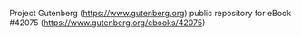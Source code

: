 Project Gutenberg (https://www.gutenberg.org) public repository for eBook #42075 (https://www.gutenberg.org/ebooks/42075)
